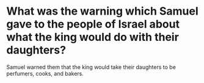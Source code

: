 # What was the warning which Samuel gave to the people of Israel about what the king would do with their daughters?

Samuel warned them that the king would take their daughters to be perfumers, cooks, and bakers.
